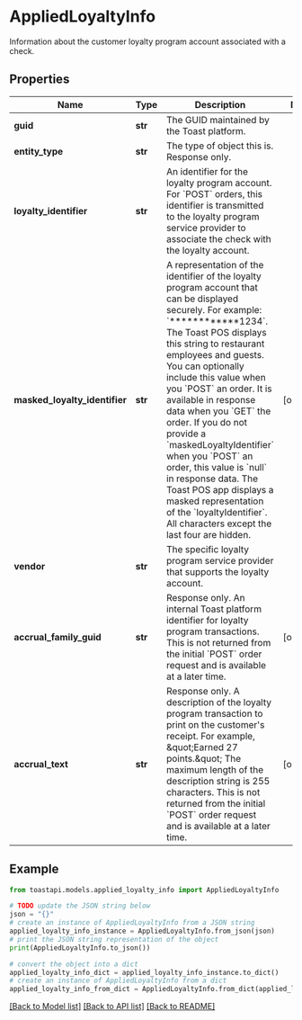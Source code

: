 # AppliedLoyaltyInfo

Information about the customer loyalty program account associated with a check.

## Properties

Name | Type | Description | Notes
------------ | ------------- | ------------- | -------------
**guid** | **str** | The GUID maintained by the Toast platform. | 
**entity_type** | **str** | The type of object this is. Response only. | 
**loyalty_identifier** | **str** | An identifier for the loyalty program account. For &#x60;POST&#x60; orders, this identifier is transmitted to the loyalty program service provider to associate the check with the loyalty account. | 
**masked_loyalty_identifier** | **str** | A representation of the identifier of the loyalty program account that can be displayed securely. For example: &#x60;************1234&#x60;. The Toast POS displays this string to restaurant employees and guests.  You can optionally include this value when you &#x60;POST&#x60; an order. It is available in response data when you &#x60;GET&#x60; the order.  If you do not provide a &#x60;maskedLoyaltyIdentifier&#x60; when you &#x60;POST&#x60; an order, this value is &#x60;null&#x60; in response data.  The Toast POS app displays a masked representation of the &#x60;loyaltyIdentifier&#x60;. All characters except the last four are hidden.  | [optional] 
**vendor** | **str** | The specific loyalty program service provider that supports the loyalty account. | 
**accrual_family_guid** | **str** | Response only. An internal Toast platform identifier for loyalty program transactions.  This is not returned from the initial &#x60;POST&#x60; order request and is available at a later time.  | [optional] 
**accrual_text** | **str** | Response only. A description of the loyalty program transaction to print on the customer&#39;s receipt. For example, \&quot;Earned 27 points.\&quot;  The maximum length of the description string is 255 characters.  This is not returned from the initial &#x60;POST&#x60; order request and is available at a later time.  | [optional] 

## Example

```python
from toastapi.models.applied_loyalty_info import AppliedLoyaltyInfo

# TODO update the JSON string below
json = "{}"
# create an instance of AppliedLoyaltyInfo from a JSON string
applied_loyalty_info_instance = AppliedLoyaltyInfo.from_json(json)
# print the JSON string representation of the object
print(AppliedLoyaltyInfo.to_json())

# convert the object into a dict
applied_loyalty_info_dict = applied_loyalty_info_instance.to_dict()
# create an instance of AppliedLoyaltyInfo from a dict
applied_loyalty_info_from_dict = AppliedLoyaltyInfo.from_dict(applied_loyalty_info_dict)
```
[[Back to Model list]](../README.md#documentation-for-models) [[Back to API list]](../README.md#documentation-for-api-endpoints) [[Back to README]](../README.md)


